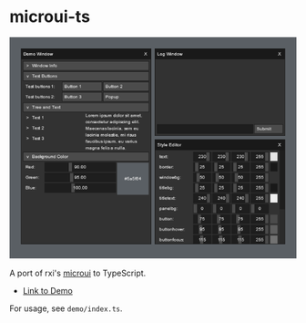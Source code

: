 # microui-ts

![Screenshot of some windows against a grey background](docs/screenshot.png)

A port of rxi's [microui](https://github.com/rxi/microui) to TypeScript.

- [Link to Demo](https://jameswalker55.github.io/microui-ts/)

For usage, see `demo/index.ts`.

